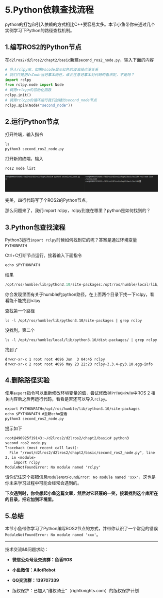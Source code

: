 # 5.Python依赖查找流程

python的打包和引入依赖的方式相比C++要容易太多。本节小鱼带你来通过几个实例学习下Python的路径查找机制。

## 1.编写ROS2的Python节点

在`d2lros2/d2lros2/chapt2/basic`新建`second_ros2_node.py`，输入下面的内容

```python
# 导入rclpy库，如果Vscode显示红色的波浪线也没关系
# 我们只是把VsCode当记事本而已，谁会在意记事本对代码的看法呢，不是吗？
import rclpy
from rclpy.node import Node
# 调用rclcpp的初始化函数
rclpy.init() 
# 调用rclcpp的循环运行我们创建的second_node节点
rclpy.spin(Node("second_node"))
```

## 2.运行Python节点

打开终端，输入指令

```
ls
python3 second_ros2_node.py
```

打开新的终端，输入

```shell
ros2 node list
```

![image-20220603154952746](5.Python依赖查找流程/imgs/image-20220603154952746.png)

完美，四行代码写了个ROS2的Python节点。

那么问题来了，我们import rclpy，rclpy到底在哪里？python是如何找到的？



## 3.Python包查找流程

Python3运行`import rclpy`时候如何找到它的呢？答案是通过环境变量`PYTHONPATH`

Ctrl+C打断节点运行，接着输入下面指令

```shell
echo $PYTHONPATH
```

结果

```python
/opt/ros/humble/lib/python3.10/site-packages:/opt/ros/humble/local/lib/python3.10/dist-packages
```

你会发现里面有关于humble的python路径，在上面两个目录下找一下rclpy，看看能不能找到rclpy

查找第一个路径

```
ls -l /opt/ros/humble/lib/python3.10/site-packages | grep rclpy
```

没找到，第二个

```
ls -l /opt/ros/humble/local/lib/python3.10/dist-packages/ | grep rclpy
```

找到了

```
drwxr-xr-x 1 root root 4096 Jun  3 04:45 rclpy
drwxr-xr-x 2 root root 4096 May 23 22:23 rclpy-3.3.4-py3.10.egg-info
```

## 4.删除路径实验

使用`export`指令可以重新修改环境变量的值，尝试修改掉`PYTHONPATH`中ROS 2 相关内容后之后再运行代码，看看是否还可以导入`rclpy`。

```shell
export PYTHONPATH=/opt/ros/humble/lib/python3.10/site-packages
echo $PYTHONPATH #重新echo查看
python3 second_ros2_node.py
```

提示如下

```
root@490925f19143:~/d2lros2/d2lros2/chapt2/basic# python3 second_ros2_node.py 
Traceback (most recent call last):
  File "/root/d2lros2/d2lros2/chapt2/basic/second_ros2_node.py", line 3, in <module>
    import rclpy
ModuleNotFoundError: No module named 'rclpy'
```

请你记住这个报错信息`ModuleNotFoundError: No module named 'xxx'`，这也是你未来学习过程中可能会经常会遇到的。

下**次遇到时，你会想起小鱼这篇文章，然后对它轻蔑的一笑，接着找到这个库所在的目录，把它加到环境里。**



## 5.总结

本节小鱼带你学习了Python编写ROS2节点的方式，并带你认识了一个常见的错误`ModuleNotFoundError: No module named 'xxx'`。



---

技术交流&&问题求助：

- **微信公众号及交流群：鱼香ROS**
- **小鱼微信：AiIotRobot**
- **QQ交流群：139707339**

- 版权保护：已加入“维权骑士”（rightknights.com）的版权保护计划
